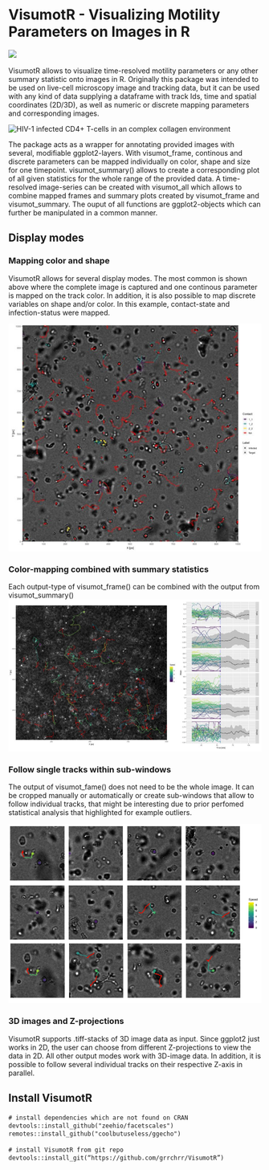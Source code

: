 # VisumotR - Visualizing Motility Parameters on Images in R
<!-- badges: start -->
![](https://img.shields.io/badge/lifecycle-alpha-orange.svg)
<!-- badges: end -->
 
VisumotR allows to visualize time-resolved motility parameters or any other summary statistic onto images in R. Originally this package was intended to be used on live-cell microscopy image and tracking data, but it can be used with any kind of data supplying a dataframe with track Ids, time and spatial coordinates (2D/3D), as well as numeric or discrete mapping parameters and corresponding images.

![HIV-1 infected CD4+ T-cells in an complex collagen environment](images/example_visumotr-1.gif)

The package acts as a wrapper for annotating provided images with several, modifiable ggplot2-layers. With visumot_frame, continous and discrete parameters can be mapped individually on color, shape and size for one timepoint. visumot_summary() allows to create a corresponding plot of all given statistics for the whole range of the provided data. A time-resolved image-series can be created with visumot_all which allows to combine mapped frames and summary plots created by visumot_frame and visumot_summary. The ouput of all functions are ggplot2-objects which can further be manipulated in a common manner.

## Display modes

### Mapping color and shape
VisumotR allows for several display modes. The most common is shown above where the complete image is captured and one continous parameter is mapped on the track color. In addition, it is also possible to map discrete variables on shape and/or color. In this example, contact-state and infection-status were mapped.

![Mapping contact state and infection state](images/shape_color.jpg)

### Color-mapping combined with summary statistics
Each output-type of visumot_frame() can be combined with the output from visumot_summary()
![Output from visumot_frame() combined with visumot_summary()](images/frame_summary.jpg)

### Follow single tracks within sub-windows
The output of visumot_fame() does not need to be the whole image. It can be cropped manually or automatically or create sub-windows that allow to follow individual tracks, that might be interesting due to prior perfomed statistical analysis that highlighted for example outliers.

![Sub-window output](images/visu_sub.png)

### 3D images and Z-projections
VisumotR supports .tiff-stacks of 3D image data as input. Since ggplot2 just works in 2D, the user can choose from different Z-projections to view the data in 2D. All other output modes work with 3D-image data. In addition, it is possible to follow several individual tracks on their respective Z-axis in parallel.

## Install VisumotR
```{r}
# install dependencies which are not found on CRAN
devtools::install_github("zeehio/facetscales")
remotes::install_github("coolbutuseless/ggecho")

# install VisumotR from git repo
devtools::install_git(“https://github.com/grrchrr/VisumotR”)
```
